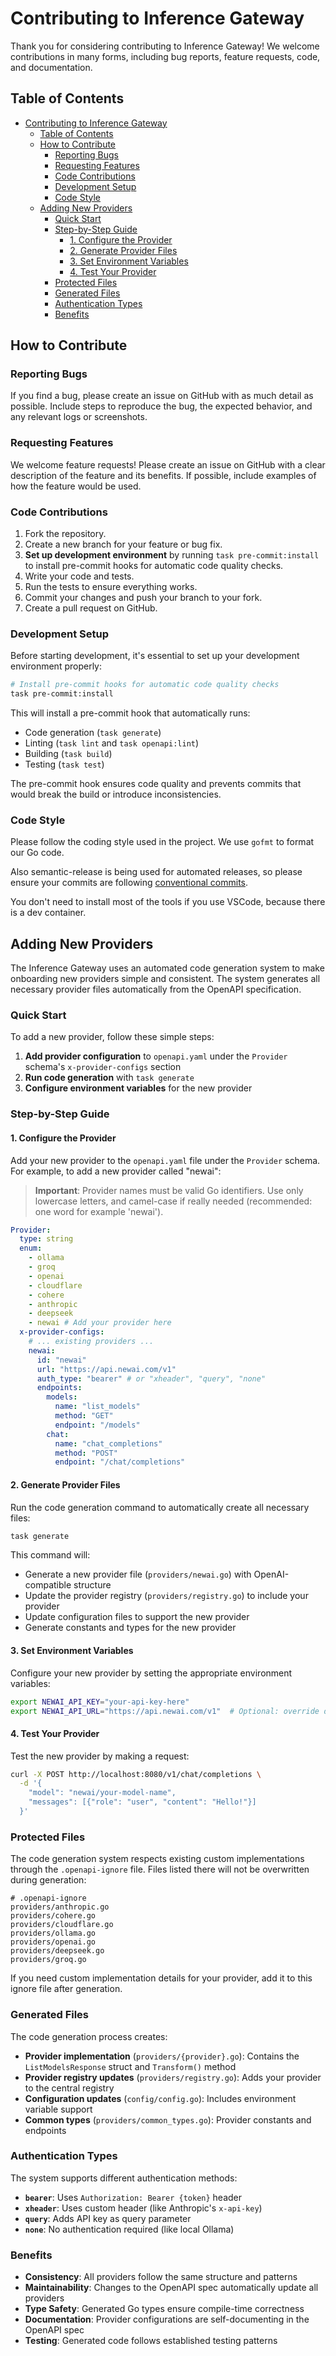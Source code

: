 # Contributing to Inference Gateway

Thank you for considering contributing to Inference Gateway! We welcome contributions in many forms, including bug reports, feature requests, code, and documentation.

## Table of Contents

- [Contributing to Inference Gateway](#contributing-to-inference-gateway)
  - [Table of Contents](#table-of-contents)
  - [How to Contribute](#how-to-contribute)
    - [Reporting Bugs](#reporting-bugs)
    - [Requesting Features](#requesting-features)
    - [Code Contributions](#code-contributions)
    - [Development Setup](#development-setup)
    - [Code Style](#code-style)
  - [Adding New Providers](#adding-new-providers)
    - [Quick Start](#quick-start)
    - [Step-by-Step Guide](#step-by-step-guide)
      - [1. Configure the Provider](#1-configure-the-provider)
      - [2. Generate Provider Files](#2-generate-provider-files)
      - [3. Set Environment Variables](#3-set-environment-variables)
      - [4. Test Your Provider](#4-test-your-provider)
    - [Protected Files](#protected-files)
    - [Generated Files](#generated-files)
    - [Authentication Types](#authentication-types)
    - [Benefits](#benefits)

## How to Contribute

### Reporting Bugs

If you find a bug, please create an issue on GitHub with as much detail as possible. Include steps to reproduce the bug, the expected behavior, and any relevant logs or screenshots.

### Requesting Features

We welcome feature requests! Please create an issue on GitHub with a clear description of the feature and its benefits. If possible, include examples of how the feature would be used.

### Code Contributions

1. Fork the repository.
2. Create a new branch for your feature or bug fix.
3. **Set up development environment** by running `task pre-commit:install` to install pre-commit hooks for automatic code quality checks.
4. Write your code and tests.
5. Run the tests to ensure everything works.
6. Commit your changes and push your branch to your fork.
7. Create a pull request on GitHub.

### Development Setup

Before starting development, it's essential to set up your development environment properly:

```bash
# Install pre-commit hooks for automatic code quality checks
task pre-commit:install
```

This will install a pre-commit hook that automatically runs:

- Code generation (`task generate`)
- Linting (`task lint` and `task openapi:lint`)
- Building (`task build`)
- Testing (`task test`)

The pre-commit hook ensures code quality and prevents commits that would break the build or introduce inconsistencies.

### Code Style

Please follow the coding style used in the project. We use `gofmt` to format our Go code.

Also semantic-release is being used for automated releases, so please ensure your commits are following [conventional commits](https://www.conventionalcommits.org/en/v1.0.0/#specification).

You don't need to install most of the tools if you use VSCode, because there is a dev container.

## Adding New Providers

The Inference Gateway uses an automated code generation system to make onboarding new providers simple and consistent. The system generates all necessary provider files automatically from the OpenAPI specification.

### Quick Start

To add a new provider, follow these simple steps:

1. **Add provider configuration** to `openapi.yaml` under the `Provider` schema's `x-provider-configs` section
2. **Run code generation** with `task generate`
3. **Configure environment variables** for the new provider

### Step-by-Step Guide

#### 1. Configure the Provider

Add your new provider to the `openapi.yaml` file under the `Provider` schema. For example, to add a new provider called "newai":

> **Important**: Provider names must be valid Go identifiers. Use only lowercase letters, and camel-case if really needed (recommended: one word for example 'newai').

```yaml
Provider:
  type: string
  enum:
    - ollama
    - groq
    - openai
    - cloudflare
    - cohere
    - anthropic
    - deepseek
    - newai # Add your provider here
  x-provider-configs:
    # ... existing providers ...
    newai:
      id: "newai"
      url: "https://api.newai.com/v1"
      auth_type: "bearer" # or "xheader", "query", "none"
      endpoints:
        models:
          name: "list_models"
          method: "GET"
          endpoint: "/models"
        chat:
          name: "chat_completions"
          method: "POST"
          endpoint: "/chat/completions"
```

#### 2. Generate Provider Files

Run the code generation command to automatically create all necessary files:

```bash
task generate
```

This command will:

- Generate a new provider file (`providers/newai.go`) with OpenAI-compatible structure
- Update the provider registry (`providers/registry.go`) to include your provider
- Update configuration files to support the new provider
- Generate constants and types for the new provider

#### 3. Set Environment Variables

Configure your new provider by setting the appropriate environment variables:

```bash
export NEWAI_API_KEY="your-api-key-here"
export NEWAI_API_URL="https://api.newai.com/v1"  # Optional: override default URL
```

#### 4. Test Your Provider

Test the new provider by making a request:

```bash
curl -X POST http://localhost:8080/v1/chat/completions \
  -d '{
    "model": "newai/your-model-name",
    "messages": [{"role": "user", "content": "Hello!"}]
  }'
```

### Protected Files

The code generation system respects existing custom implementations through the `.openapi-ignore` file. Files listed there will not be overwritten during generation:

```
# .openapi-ignore
providers/anthropic.go
providers/cohere.go
providers/cloudflare.go
providers/ollama.go
providers/openai.go
providers/deepseek.go
providers/groq.go
```

If you need custom implementation details for your provider, add it to this ignore file after generation.

### Generated Files

The code generation process creates:

- **Provider implementation** (`providers/{provider}.go`): Contains the `ListModelsResponse` struct and `Transform()` method
- **Provider registry updates** (`providers/registry.go`): Adds your provider to the central registry
- **Configuration updates** (`config/config.go`): Includes environment variable support
- **Common types** (`providers/common_types.go`): Provider constants and endpoints

### Authentication Types

The system supports different authentication methods:

- **`bearer`**: Uses `Authorization: Bearer {token}` header
- **`xheader`**: Uses custom header (like Anthropic's `x-api-key`)
- **`query`**: Adds API key as query parameter
- **`none`**: No authentication required (like local Ollama)

### Benefits

- **Consistency**: All providers follow the same structure and patterns
- **Maintainability**: Changes to the OpenAPI spec automatically update all providers
- **Type Safety**: Generated Go types ensure compile-time correctness
- **Documentation**: Provider configurations are self-documenting in the OpenAPI spec
- **Testing**: Generated code follows established testing patterns
